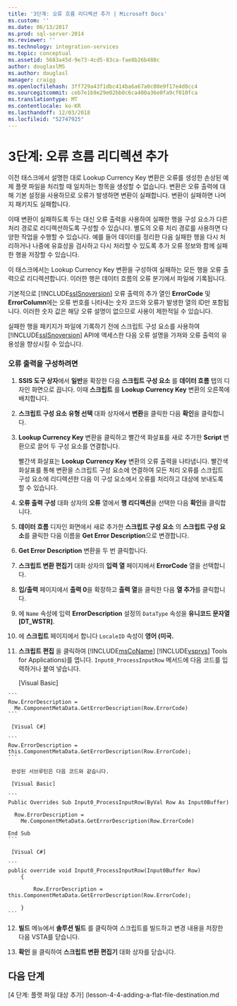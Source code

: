 ```yaml
---
title: '3단계: 오류 흐름 리디렉션 추가 | Microsoft Docs'
ms.custom: ''
ms.date: 06/13/2017
ms.prod: sql-server-2014
ms.reviewer: ''
ms.technology: integration-services
ms.topic: conceptual
ms.assetid: 5683a45d-9e73-4cd5-83ca-fae8b26b488c
author: douglaslMS
ms.author: douglasl
manager: craigg
ms.openlocfilehash: 3ff729a43f1dbc414ba6a67a0c80e9f17e4d0cc4
ms.sourcegitcommit: ceb7e1b9e29e02bb0c6ca400a36e0fa9cf010fca
ms.translationtype: MT
ms.contentlocale: ko-KR
ms.lasthandoff: 12/03/2018
ms.locfileid: "52747925"
---
```

# <a name="step-3-adding-error-flow-redirection"></a>3단계: 오류 흐름 리디렉션 추가
  이전 태스크에서 설명한 대로 Lookup Currency Key 변환은 오류를 생성한 손상된 예제 플랫 파일을 처리할 때 일치하는 항목을 생성할 수 없습니다. 변환은 오류 출력에 대해 기본 설정을 사용하므로 오류가 발생하면 변환이 실패합니다. 변환이 실패하면 나머지 패키지도 실패합니다.  
  
 이때 변환이 실패하도록 두는 대신 오류 출력을 사용하여 실패한 행을 구성 요소가 다른 처리 경로로 리디렉션하도록 구성할 수 있습니다. 별도의 오류 처리 경로를 사용하면 다양한 작업을 수행할 수 있습니다. 예를 들어 데이터를 정리한 다음 실패한 행을 다시 처리하거나 나중에 유효성을 검사하고 다시 처리할 수 있도록 추가 오류 정보와 함께 실패한 행을 저장할 수 있습니다.  
  
 이 태스크에서는 Lookup Currency Key 변환을 구성하여 실패하는 모든 행을 오류 출력으로 리디렉션합니다. 이러한 행은 데이터 흐름의 오류 분기에서 파일에 기록됩니다.  
  
 기본적으로 [!INCLUDE[ssISnoversion](../includes/ssisnoversion-md.md)] 오류 출력의 추가 열인 **ErrorCode** 및 **ErrorColumn**에는 오류 번호를 나타내는 숫자 코드와 오류가 발생한 열의 ID만 포함됩니다. 이러한 숫자 값은 해당 오류 설명이 없으므로 사용이 제한적일 수 있습니다.  
  
 실패한 행을 패키지가 파일에 기록하기 전에 스크립트 구성 요소를 사용하여 [!INCLUDE[ssISnoversion](../includes/ssisnoversion-md.md)] API에 액세스한 다음 오류 설명을 가져와 오류 출력의 유용성을 향상시킬 수 있습니다.  
  
### <a name="to-configure-an-error-output"></a>오류 출력을 구성하려면  
  
1.  **SSIS 도구 상자**에서 **일반**을 확장한 다음 **스크립트 구성 요소** 를 **데이터 흐름** 탭의 디자인 화면으로 끕니다. 이때 **스크립트** 를 **Lookup Currency Key** 변환의 오른쪽에 배치합니다.  
  
2.  **스크립트 구성 요소 유형 선택** 대화 상자에서 **변환**을 클릭한 다음 **확인**을 클릭합니다.  
  
3.  **Lookup Currency Key** 변환을 클릭하고 빨간색 화살표를 새로 추가한 **Script** 변환으로 끌어 두 구성 요소를 연결합니다.  
  
     빨간색 화살표는 **Lookup Currency Key** 변환의 오류 출력을 나타냅니다. 빨간색 화살표를 통해 변환을 스크립트 구성 요소에 연결하여 모든 처리 오류를 스크립트 구성 요소에 리디렉션한 다음 이 구성 요소에서 오류를 처리하고 대상에 보내도록 할 수 있습니다.  
  
4.  **오류 출력 구성** 대화 상자의 **오류** 열에서 **행 리디렉션**을 선택한 다음 **확인**을 클릭합니다.  
  
5.  **데이터 흐름** 디자인 화면에서 새로 추가한 **스크립트 구성 요소** 의 **스크립트 구성 요소**를 클릭한 다음 이름을 **Get Error Description**으로 변경합니다.  
  
6.  **Get Error Description** 변환을 두 번 클릭합니다.  
  
7.  **스크립트 변환 편집기** 대화 상자의 **입력 열** 페이지에서 **ErrorCode** 열을 선택합니다.  
  
8.  **입/출력** 페이지에서 **출력 0**을 확장하고 **출력 열**을 클릭한 다음 **열 추가**를 클릭합니다.  
  
9. 에 `Name` 속성에 입력 **ErrorDescription** 설정의 `DataType` 속성을 **유니코드 문자열 [DT_WSTR]**.  
  
10. 에 **스크립트** 페이지에서 합니다 `LocaleID` 속성이 **영어 (미국.**  
  
11.  **스크립트 편집** 을 클릭하여 [!INCLUDE[msCoName](../includes/msconame-md.md)] [!INCLUDE[vsprvs](../includes/vsprvs-md.md)] Tools for Applications)를 엽니다. `Input0_ProcessInputRow` 메서드에 다음 코드를 입력하거나 붙여 넣습니다.  
  
     [Visual Basic]  
  
    ```  
    Row.ErrorDescription =   
      Me.ComponentMetaData.GetErrorDescription(Row.ErrorCode)  
    ```  
  
     [Visual C#]  
  
    ```  
    Row.ErrorDescription = this.ComponentMetaData.GetErrorDescription(Row.ErrorCode);  
    ```  
  
     완성된 서브루틴은 다음 코드와 같습니다.  
  
     [Visual Basic]  
  
    ```  
    Public Overrides Sub Input0_ProcessInputRow(ByVal Row As Input0Buffer)  
  
      Row.ErrorDescription =   
        Me.ComponentMetaData.GetErrorDescription(Row.ErrorCode)  
  
    End Sub  
    ```  
  
     [Visual C#]  
  
    ```  
    public override void Input0_ProcessInputRow(Input0Buffer Row)  
        {  
  
            Row.ErrorDescription = this.ComponentMetaData.GetErrorDescription(Row.ErrorCode);  
  
        }  
    ```  
  
12. **빌드** 메뉴에서 **솔루션 빌드** 를 클릭하여 스크립트를 빌드하고 변경 내용을 저장한 다음 VSTA를 닫습니다.  
  
13. **확인** 을 클릭하여 **스크립트 변환 편집기** 대화 상자를 닫습니다.  
  
## <a name="next-steps"></a>다음 단계  
 [4 단계: 플랫 파일 대상 추가] (lesson-4-4-adding-a-flat-file-destination.md  
  
  
